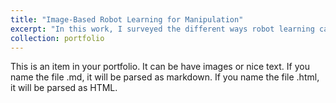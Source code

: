 ```yaml
---
title: "Image-Based Robot Learning for Manipulation"
excerpt: "In this work, I surveyed the different ways robot learning can be conducted. I focused on comparing deep learning approaches with the normal pipelined machine learning solutions. I, Further, experimented and evaluated the performance of two different deep learning solutions with imitation learning, using Panda robot arm for the task of reaching a target object in the scene. My experiments show that key-points based CNNs solution  (with the special spatial softmax layer) outperforms the direct CNNs one (normal CNN with flattened layer) with a success rate of 80.40%."
collection: portfolio
---
```


This is an item in your portfolio. It can be have images or nice text. If you name the file .md, it will be parsed as markdown. If you name the file .html, it will be parsed as HTML. 
